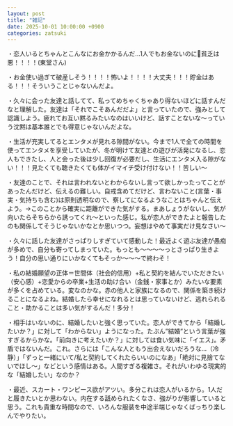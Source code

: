 ```yaml
---
layout: post
title: "雑記"
date: 2025-10-01 10:00:00 +0900
categories: zatsuki
---
```

・恋人いるとちゃんとこんなにお金かかるんだ…1人でもお金ないのに🫠貧乏は悪！！！！(東堂さん)


・お金使い過ぎて破産しそう！！！！怖いよ！！！！大丈夫！！！貯金はある！！！そういうことじゃないんだよ。


・久々に会った友達と話してて、私ってめちゃくちゃあり得ないほどに話すんだなと理解した。友達は「それでこそあんだだよ」と言っていたので、強みとして認識しよう。疲れてお互い黙るみたいなのはいいけど、話すことないな〜っていう沈黙は基本誰とでも得意じゃないんだよな。

・生活が充実してるとエンタメが見れる隙間がない。今まで1人で全ての時間を使ってエンタメを享受していたが、冬が明けて友達との遊びが活発になるし、恋人もできたし、人と会った後は少し回復が必要だし、生活にエンタメ入る隙がない！！！見たくても聴きたくても体がイマイチ受け付けない！！苦しい〜


・友達のことで、それは言われないとわからないし言って欲しかったってことがあったんだけど、伝えるの難しい。自戒含めてだけど、言わないこと(言葉・事実・気持ちも含む)は原則透明なので、察してになるようなことはちゃんと伝えよう。→このことから確実に距離ができた気がする。まあしょうがないし、気が向いたらそちらから誘ってくれ〜といった感じ。私が恋人ができたよと報告したのも関係してそうじゃないかなとか思いつつ。妄想はやめて事実だけ見なさい〜



・久々に話した友達がさっぱりしすぎていて感動した！最近よく遊ぶ友達が愚痴が多めで、自分も寄ってしまっていた。もっとも～～～～っとさっぱり生きよう！自分の思い通りにいかなくてもそっか～～～で終わそ！


・私の結婚願望の正体＝世間体（社会的信用）+私と契約を結んでいただきたい（安心感）+恋愛からの卒業+生活の助け合い（金銭・家事とか）みたいな要素が多くを占めている。変なのかな。赤の他人と家族になるので、関係を築き続けることになるよね。結婚したら幸せになれるとは思っていないけど、逃れられること・助かることは多い気がするんだ！多分！

・相手はいないのに、結婚したいと強く思っていた。恋人ができてから「結婚したいか？」に対して「わからない」ようになった。たぶん”結婚”という言葉が強すぎるからかな。「前向きに考えたいか？」に対しては食い気味に「イエス」。矛盾ではないんだ。これ。さらには「こんな人ともう出会えないだろうな…（冷静）」「ずっと一緒にいて/私と契約してくれたらいいのになあ」「絶対に見捨てないでほし～」などという感情はある。人間すぎる複雑さ。それがいわゆる現実的な「結婚したい」なのか？

・最近、スカート・ワンピース欲がアツい。多分これは恋人がいるから。1人だと履きたいとか思わない。内在する舐められたくなさ、強がりが影響していると思う。これも貴重な時間なので、いろんな服装を中途半端じゃなくばっちり楽しんでやりたい。
